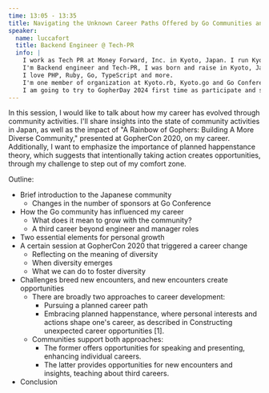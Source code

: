 ```yaml
---
time: 13:05 - 13:35
title: Navigating the Unknown Career Paths Offered by Go Communities and Planned Happenstance
speaker:
  name: luccafort
  title: Backend Engineer @ Tech-PR
  info: |
    I work as Tech PR at Money Forward, Inc. in Kyoto, Japan. I run Kyoto.rb and Kyoto.go. I have also been contributing to community activities as a member of  The Go Conference since 2021 Autumn.
    I'm Backend engineer and Tech-PR, I was born and raise in Kyoto, Japan.
    I love PHP, Ruby, Go, TypeScript and more.
    I'm one member of organization at Kyoto.rb, Kyoto.go and Go Conference.
    I am going to try to GopherDay 2024 first time as participate and speaker.
---
```


In this session, I would like to talk about how my career has evolved through community activities. I'll share insights into the state of community activities in Japan, as well as the impact of "A Rainbow of Gophers: Building A More Diverse Community," presented at GopherCon 2020, on my career. Additionally, I want to emphasize the importance of planned happenstance theory, which suggests that intentionally taking action creates opportunities, through my challenge to step out of my comfort zone.

Outline:
- Brief introduction to the Japanese community
    - Changes in the number of sponsors at Go Conference
- How the Go community has influenced my career
    - What does it mean to grow with the community?
    - A third career beyond engineer and manager roles
- Two essential elements for personal growth
- A certain session at GopherCon 2020 that triggered a career change
    - Reflecting on the meaning of diversity
    - When diversity emerges
    - What we can do to foster diversity
- Challenges breed new encounters, and new encounters create opportunities
    - There are broadly two approaches to career development:
        - Pursuing a planned career path
        - Embracing planned happenstance, where personal interests and actions shape one's career, as described in Constructing unexpected career opportunities [1].
    - Communities support both approaches:
        - The former offers opportunities for speaking and presenting, enhancing individual careers.
        - The latter provides opportunities for new encounters and insights, teaching about third careers.
- Conclusion
